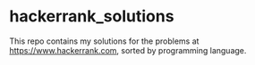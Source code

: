 # hackerrank_solutions

This repo contains my solutions for the problems at https://www.hackerrank.com, sorted by programming language.
